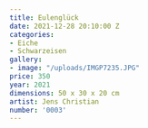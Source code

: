 ```yaml
---
title: Eulenglück
date: 2021-12-28 20:10:00 Z
categories:
- Eiche
- Schwarzeisen
gallery:
- image: "/uploads/IMGP7235.JPG"
price: 350
year: 2021
dimensions: 50 x 30 x 20 cm
artist: Jens Christian
number: '0003'
---
```


